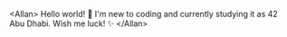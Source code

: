 \<Allan\>
   Hello world! 👋
   I'm new to coding and currently studying 
   it as 42 Abu Dhabi. Wish me luck! ✨
\</Allan\>
